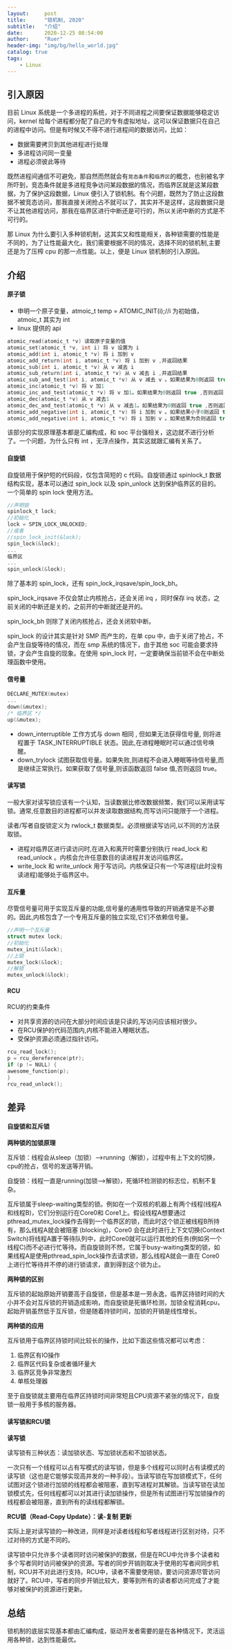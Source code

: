```yaml
---
layout:     post
title:      "锁机制, 2020"
subtitle:   "介绍"
date:       2020-12-25 08:54:00
author:     "Ruer"
header-img: "img/bg/hello_world.jpg"
catalog: true
tags:
    - Linux
---
```


## 引入原因

目前 Linux 系统是一个多进程的系统，对于不同进程之间要保证数据能够稳定访问，kernel 给每个进程都分配了自己的专有虚拟地址，这可以保证数据只在自己的进程中访问。但是有时候又不得不进行进程间的数据访问，比如：

* 数据需要拷贝到其他进程进行处理
* 多进程访问同一变量
* 进程必须彼此等待

既然进程间通信不可避免，那自然而然就会有`竞态条件`和`临界区`的概念，也别被名字所吓到，竞态条件就是多进程竞争访问某段数据的情况，而临界区就是这某段数据，为了保护这段数据，Linux 便引入了锁机制。有个问题，既然为了防止这段数据不被竞态访问，那我直接关闭抢占不就可以了，其实并不是这样，这段数据只是不让其他进程访问，那我在临界区进行中断还是可行的，所以关闭中断的方式是不可行的。

那 Linux 为什么要引入多种锁机制，这其实又和性能相关，各种锁需要的性能是不同的，为了让性能最大化，我们需要根据不同的情况，选择不同的锁机制,主要还是为了压榨 cpu 的那一点性能。以上，便是 Linux 锁机制的引入原因。

## 介绍

#### 原子锁

* 申明一个原子变量，atmoic_t temp = ATOMIC_INIT(i);//i 为初始值，atmoic_t 其实为 int
* linux 提供的 api

```C
atomic_read(atomic_t *v) 读取原子变量的值
atomic_set(atomic_t *v, int i) 将 v 设置为 i
atomic_add(int i, atomic_t *v) 将 i 加到 v
atomic_add_return(int i, atomic_t *v) 将 i 加到 v ,并返回结果
atomic_sub(int i, atomic_t *v) 从 v 减去 i
atomic_sub_return(int i, atomic_t *v) 从 v 减去 i ,并返回结果
atomic_sub_and_test(int i, atomic_t *v) 从 v 减去 v 。如果结果为0则返回 true ,否则返回 false
atomic_inc(atomic_t *v) 将 v 加1
atomic_inc_and_test(atomic_t *v) 将 v 加1。如果结果为0则返回 true ,否则返回 false
atomic_dec(atomic_t *v) 从 v 减去1
atomic_dec_and_test(atomic_t *v) 从 v 减去1。如果结果为0则返回 true ,否则返回 false
atomic_add_negative(int i, atomic_t *v) 将 i 加到 v 。如果结果小于0则返回 true ,否则返回 false
atomic_add_negative(int i, atomic_t *v) 将 i 加到 v 。如果结果为负则返回 true ,否则返回 false
```

该部分的实现原理基本都是汇编构成，和 soc 平台强相关，这边就不进行分析了。一个问题，为什么只有 int ，无浮点操作，其实这就跟汇编有关系了。

#### 自旋锁

自旋锁用于保护短的代码段，仅包含简短的 c 代码。自旋锁通过 spinlock_t 数据结构实现，基本可以通过 spin_lock 以及 spin_unlock 达到保护临界区的目的。一个简单的 spin lock 使用方法。

```C
//声明锁
spinlock_t lock;
//初始化
lock = SPIN_LOCK_UNLOCKED;
//或者
//spin_lock_init(&lock);
spin_lock(&lock);
...
临界区
...
spin_unlock(&lock);
```

除了基本的 spin_lock，还有 spin_lock_irqsave/spin_lock_bh。

spin_lock_irqsave 不仅会禁止内核抢占，还会关闭 irq ，同时保存 irq 状态，之前关闭的中断还是关的，之前开的中断就还是开的。

spin_lock_bh 则除了关闭内核抢占，还会关闭软中断。

spin_lock 的设计其实是针对 SMP 而产生的，在单 cpu 中，由于关闭了抢占，不会产生自旋等待的情况，而在 smp 系统的情况下，由于其他 soc 可能会要求持锁，才会产生自旋的现象。在使用 spin_lock 时，一定要确保当前锁不会在中断处理函数中使用。

#### 信号量

```C
DECLARE_MUTEX(mutex)
...
down(&mutex);
/* 临界区 */
up(&mutex);
```

* down_interruptible 工作方式与 down 相同 , 但如果无法获得信号量, 则将进程置于 TASK_INTERRUPTIBLE 状态。因此,在进程睡眠时可以通过信号唤醒。
* down_trylock 试图获取信号量。如果失败,则进程不会进入睡眠等待信号量,而是继续正常执行。如果获取了信号量,则该函数返回 false 值,否则返回 true。

#### 读写锁

一般大家对读写锁应该有一个认知，当读数据比修改数据频繁，我们可以采用读写锁。通常,任意数目的进程都可以并发读取数据结构,而写访问只能限于一个进程。

读者/写者自旋锁定义为 rwlock_t 数据类型。必须根据读写访问,以不同的方法获取锁。

* 进程对临界区进行读访问时,在进入和离开时需要分别执行 read_lock 和 read_unlock 。内核会允许任意数目的读进程并发访问临界区。
* write_lock 和 write_unlock 用于写访问。内核保证只有一个写进程(此时没有读进程)能够处于临界区中。

#### 互斥量

尽管信号量可用于实现互斥量的功能,信号量的通用性导致的开销通常是不必要的。因此,内核包含了一个专用互斥量的独立实现,它们不依赖信号量。

```C
//声明一个互斥量
struct mutex lock;
//初始化
mutex_init(&lock);
//上锁
mutex_lock(&lock);
//解锁
mutex_unlock(&lock);
```

#### RCU

RCU的约束条件

* 对共享资源的访问在大部分时间应该是只读的,写访问应该相对很少。
* 在RCU保护的代码范围内,内核不能进入睡眠状态。
* 受保护资源必须通过指针访问。

```C
rcu_read_lock();
p = rcu_dereference(ptr);
if (p != NULL) {
awesome_function(p);
}
rcu_read_unlock();
```

## 差异

#### 自旋锁和互斥锁

<b>两种锁的加锁原理</b>

互斥锁：线程会从sleep（加锁）——>running（解锁），过程中有上下文的切换，cpu的抢占，信号的发送等开销。

自旋锁：线程一直是running(加锁——>解锁)，死循环检测锁的标志位，机制不复杂。

互斥锁属于sleep-waiting类型的锁。例如在一个双核的机器上有两个线程(线程A和线程B)，它们分别运行在Core0和 Core1上。假设线程A想要通过pthread_mutex_lock操作去得到一个临界区的锁，而此时这个锁正被线程B所持有，那么线程A就会被阻塞 (blocking)，Core0 会在此时进行上下文切换(Context Switch)将线程A置于等待队列中，此时Core0就可以运行其他的任务(例如另一个线程C)而不必进行忙等待。而自旋锁则不然，它属于busy-waiting类型的锁，如果线程A是使用pthread_spin_lock操作去请求锁，那么线程A就会一直在 Core0上进行忙等待并不停的进行锁请求，直到得到这个锁为止。

<b>两种锁的区别</b>

互斥锁的起始原始开销要高于自旋锁，但是基本是一劳永逸，临界区持锁时间的大小并不会对互斥锁的开销造成影响，而自旋锁是死循环检测，加锁全程消耗cpu，起始开销虽然低于互斥锁，但是随着持锁时间，加锁的开销是线性增长。

<b>两种锁的应用</b>

互斥锁用于临界区持锁时间比较长的操作，比如下面这些情况都可以考虑：

1. 临界区有IO操作
2. 临界区代码复杂或者循环量大
3. 临界区竞争非常激烈
4. 单核处理器

至于自旋锁就主要用在临界区持锁时间非常短且CPU资源不紧张的情况下，自旋锁一般用于多核的服务器。

#### 读写锁和RCU锁

<b>读写锁</b>

读写锁有三种状态：读加锁状态、写加锁状态和不加锁状态。

一次只有一个线程可以占有写模式的读写锁，但是多个线程可以同时占有读模式的读写锁（这也是它能够实现高并发的一种手段）。当读写锁在写加锁模式下，任何试图对这个锁进行加锁的线程都会被阻塞，直到写进程对其解锁。当读写锁在读加锁模式先，任何线程都可以对其进行读加锁操作，但是所有试图进行写加锁操作的线程都会被阻塞，直到所有的读线程都解锁。

<b>RCU锁（Read-Copy Update）：读-复制 更新</b>

实际上是对读写锁的一种改进，同样是对读者线程和写者线程进行区别对待，只不过对待的方式是不同的。

读写锁中只允许多个读者同时访问被保护的数据，但是在RCU中允许多个读者和多个写者同时访问被保护的资源。写者的同步开销则取决于使用的写者间同步机制，RCU并不对此进行支持。RCU中，读者不需要使用锁，要访问资源尽管访问就好了。RCU中，写者的同步开销比较大，要等到所有的读者都访问完成了才能够对被保护的资源进行更新。

## 总结

锁机制的底层实现基本都由汇编构成，驱动开发者需要的是在各种情况下，灵活运用各种锁，达到性能最优。
